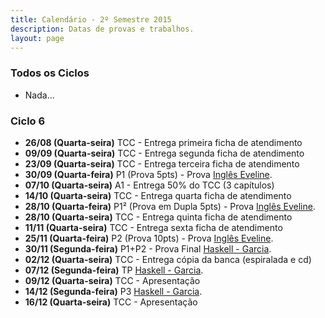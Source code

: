 ```yaml
---
title: Calendário - 2º Semestre 2015
description: Datas de provas e trabalhos.
layout: page
---
```


### Todos os Ciclos

- Nada...

### Ciclo 6

- **26/08 (Quarta-seira)** TCC - Entrega primeira ficha de atendimento
- **09/09 (Quarta-seira)** TCC - Entrega segunda ficha de atendimento
- **23/09 (Quarta-seira)** TCC - Entrega terceira ficha de atendimento
- **30/09 (Quarta-feira)** P1 (Prova 5pts) - Prova [Inglês Eveline](http://fatechub.github.io/fatecrl-curso-si//disciplinas/ciclo6_LIN-600_ingles-vi_eveline/index.html).
- **07/10 (Quarta-seira)** A1 - Entrega 50% do TCC (3 capítulos)
- **14/10 (Quarta-seira)** TCC - Entrega quarta ficha de atendimento
- **28/10 (Quarta-feira)** P1² (Prova em Dupla 5pts) - Prova [Inglês Eveline](http://fatechub.github.io/fatecrl-curso-si//disciplinas/ciclo6_LIN-600_ingles-vi_eveline/index.html).
- **28/10 (Quarta-seira)** TCC - Entrega quinta ficha de atendimento
- **11/11 (Quarta-seira)** TCC - Entrega sexta ficha de atendimento
- **25/11 (Quarta-feira)** P2 (Prova 10pts) - Prova [Inglês Eveline](http://fatechub.github.io/fatecrl-curso-si//disciplinas/ciclo6_LIN-600_ingles-vi_eveline/index.html).
- **30/11 (Segunda-feira)** P1+P2 - Prova Final [Haskell - Garcia](http://fatechub.github.io/fatecrl-curso-si//disciplinas/ciclo5_ITE-004_topicos-especiais-em-sistemas-para-internet-II_garcia/index.html).
- **02/12 (Quarta-seira)** TCC - Entrega cópia da banca (espiralada e cd)
- **07/12 (Segunda-feira)** TP [Haskell - Garcia](http://fatechub.github.io/fatecrl-curso-si//disciplinas/ciclo5_ITE-004_topicos-especiais-em-sistemas-para-internet-II_garcia/index.html).
- **09/12 (Quarta-seira)** TCC - Apresentação 
- **14/12 (Segunda-feira)** P3 [Haskell - Garcia](http://fatechub.github.io/fatecrl-curso-si//disciplinas/ciclo5_ITE-004_topicos-especiais-em-sistemas-para-internet-II_garcia/index.html).
- **16/12 (Quarta-seira)** TCC - Apresentação


